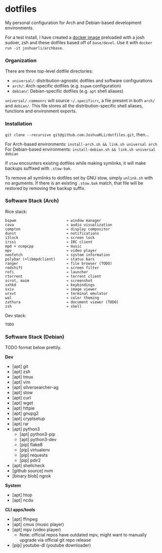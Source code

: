# dotfiles
My personal configuration for Arch and Debian-based development environments.

For a test install, I have created a [docker image](https://hub.docker.com/r/joshuarli/archbase/) preloaded with a josh sudoer, zsh and these dotfiles based off of `base/devel`. Use it with `docker run -it joshuarli/archbase`.

### Organization

There are three top-level dotfile directories:

* `universal/`: distribution-agnostic dotfiles and software configurations
* `arch/`: Arch-specific dotfiles (e.g. `bspwm` configuration)
* `debian/`: Debian-specific dotfiles (e.g. `apt` shell aliases)

`universal/.commonrc` will source `~/.specificrc`, a file present in both `arch/` and `debian/`. This file stores all the distribution-specific shell aliases, functions and environment exports.

### Installation

`git clone --recursive git@github.com:JoshuaRLi/dotfiles.git`, then...

For Arch-based environments: `install-arch.sh && link.sh universal arch`
For Debian-based environments: `install-debian.sh && link.sh universal debian`

If `stow` encounters existing dotfiles while making symlinks, it will make backups suffixed with `.stow-bak`. 

To remove all symlinks to dotfiles set by GNU stow, simply `unlink.sh` with no arguments. If there is an existing `.stow.bak` match, that file will be restored by removing the backup suffix.

### Software Stack (Arch)

Rice stack:

```
bspwm                       ➔ window manager
cava                        ➔ audio visualization
compton                     ➔ display compositor
dunst                       ➔ notifications
i3lock                      ➔ screen lock
irssi                       ➔ IRC client
mpd + ncmpcpp               ➔ music
mpv                         ➔ video player
neofetch                    ➔ system information
polybar (+libmpdclient)     ➔ status bars
ranger                      ➔ file browser (TODO)
redshift                    ➔ screen filter
rofi                        ➔ launcher
rtorrent                    ➔ torrent client
scrot, maim                 ➔ screenshot
sxhkd                       ➔ keybindings
sxiv                        ➔ image viewer
urxvt                       ➔ terminal emulator
wal                         ➔ color theming
zathura                     ➔ document viewer (TODO)
zsh                         ➔ shell
```

Dev stack:

```
TODO
```

### Software Stack (Debian)

TODO format below prettily.

**Dev**

* [apt] git
* [apt] zsh
* [apt] tmux
* [apt] vim
* [apt] silversearcher-ag
* [apt] stow
* [apt] curl
* [apt] wget
* [apt] httpie
* [apt] gnupg2
* [apt] cryptsetup
* [apt] rar
* [apt] python3
  * [apt] python3-pip
  * [apt] python3-dev
  * [pip] flake8
  * [pip] virtualenv
  * [pip] requests
  * [pip] pdir2
* [apt] shellcheck
* [github source] nvm
* [binary blob] ngrok

**System**

* [apt] htop
* [apt] ncdu

**CLI apps/tools**

* [apt] ffmpeg
* [apt] cmus (music player)
* [apt] mpv (video player)
    - Note: official repos have outdated mpv, might want to manually upgrade via official git repo release
* [pip] youtube-dl (youtube downloader)
